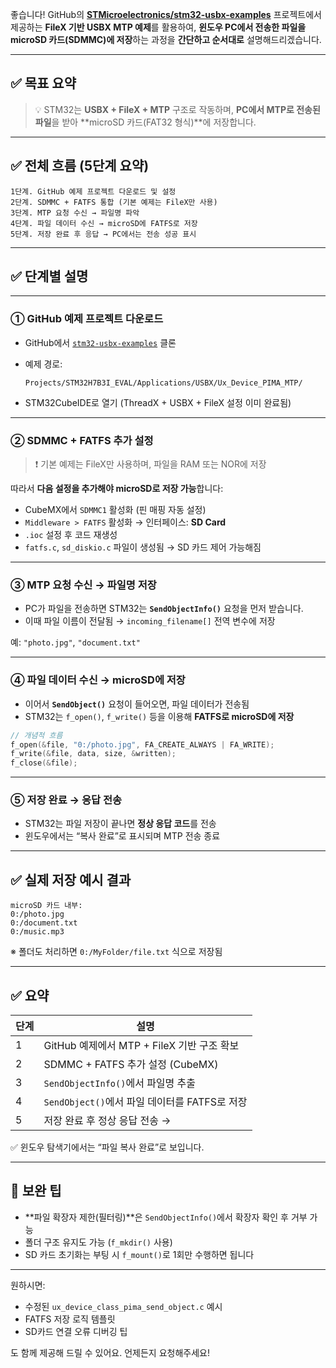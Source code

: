 좋습니다!
GitHub의 [**STMicroelectronics/stm32-usbx-examples**](https://github.com/STMicroelectronics/stm32-usbx-examples) 프로젝트에서 제공하는 **FileX 기반 USBX MTP 예제**를 활용하여,
**윈도우 PC에서 전송한 파일을 microSD 카드(SDMMC)에 저장**하는 과정을 **간단하고 순서대로** 설명해드리겠습니다.

---

## ✅ 목표 요약

> 💡 STM32는 **USBX + FileX + MTP** 구조로 작동하며,
> **PC에서 MTP로 전송된 파일**을 받아 \*\*microSD 카드(FAT32 형식)\*\*에 저장합니다.

---

## ✅ 전체 흐름 (5단계 요약)

```
1단계. GitHub 예제 프로젝트 다운로드 및 설정
2단계. SDMMC + FATFS 통합 (기본 예제는 FileX만 사용)
3단계. MTP 요청 수신 → 파일명 파악
4단계. 파일 데이터 수신 → microSD에 FATFS로 저장
5단계. 저장 완료 후 응답 → PC에서는 전송 성공 표시
```

---

## ✅ 단계별 설명

---

### ① GitHub 예제 프로젝트 다운로드

* GitHub에서 [`stm32-usbx-examples`](https://github.com/STMicroelectronics/stm32-usbx-examples) 클론
* 예제 경로:

  ```
  Projects/STM32H7B3I_EVAL/Applications/USBX/Ux_Device_PIMA_MTP/
  ```
* STM32CubeIDE로 열기 (ThreadX + USBX + FileX 설정 이미 완료됨)

---

### ② SDMMC + FATFS 추가 설정

> ❗ 기본 예제는 FileX만 사용하며, 파일을 RAM 또는 NOR에 저장

따라서 **다음 설정을 추가해야 microSD로 저장 가능**합니다:

* CubeMX에서 `SDMMC1` 활성화 (핀 매핑 자동 설정)
* `Middleware > FATFS` 활성화 → 인터페이스: **SD Card**
* `.ioc` 설정 후 코드 재생성
* `fatfs.c`, `sd_diskio.c` 파일이 생성됨 → SD 카드 제어 가능해짐

---

### ③ MTP 요청 수신 → 파일명 저장

* PC가 파일을 전송하면 STM32는 **`SendObjectInfo()`** 요청을 먼저 받습니다.
* 이때 파일 이름이 전달됨 → `incoming_filename[]` 전역 변수에 저장

예: `"photo.jpg"`, `"document.txt"`

---

### ④ 파일 데이터 수신 → microSD에 저장

* 이어서 **`SendObject()`** 요청이 들어오면, 파일 데이터가 전송됨
* STM32는 `f_open()`, `f_write()` 등을 이용해 **FATFS로 microSD에 저장**

```c
// 개념적 흐름
f_open(&file, "0:/photo.jpg", FA_CREATE_ALWAYS | FA_WRITE);
f_write(&file, data, size, &written);
f_close(&file);
```

---

### ⑤ 저장 완료 → 응답 전송

* STM32는 파일 저장이 끝나면 **정상 응답 코드**를 전송
* 윈도우에서는 “복사 완료”로 표시되며 MTP 전송 종료

---

## ✅ 실제 저장 예시 결과

```
microSD 카드 내부:
0:/photo.jpg  
0:/document.txt  
0:/music.mp3
```

※ 폴더도 처리하면 `0:/MyFolder/file.txt` 식으로 저장됨

---

## ✅ 요약

| 단계 | 설명                                 |
| -- | ---------------------------------- |
| 1  | GitHub 예제에서 MTP + FileX 기반 구조 확보   |
| 2  | SDMMC + FATFS 추가 설정 (CubeMX)       |
| 3  | `SendObjectInfo()`에서 파일명 추출        |
| 4  | `SendObject()`에서 파일 데이터를 FATFS로 저장 |
| 5  | 저장 완료 후 정상 응답 전송 →                 |

✅ 윈도우 탐색기에서는 “파일 복사 완료”로 보입니다.

---

## 📌 보완 팁

* \*\*파일 확장자 제한(필터링)\*\*은 `SendObjectInfo()`에서 확장자 확인 후 거부 가능
* 폴더 구조 유지도 가능 (`f_mkdir()` 사용)
* SD 카드 초기화는 부팅 시 `f_mount()`로 1회만 수행하면 됩니다

---

원하시면:

* 수정된 `ux_device_class_pima_send_object.c` 예시
* FATFS 저장 로직 템플릿
* SD카드 연결 오류 디버깅 팁

도 함께 제공해 드릴 수 있어요. 언제든지 요청해주세요!
